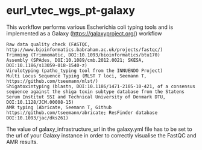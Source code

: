 # eurl_vtec_wgs_pt-galaxy
 This workflow performs various Escherichia coli typing tools and is implemented as a Galaxy (https://galaxyproject.org/) workflow

    Raw data quality check (FASTQC, http://www.bioinformatics.babraham.ac.uk/projects/fastqc/)
    Trimming (Trimmomatic, DOI:10.1093/bioinformatics/btu170)
    Assembly (SPAdes, DOI:10.1089/cmb.2012.0021; SKESA, DOI:10.1186/s13059-018-1540-z)
    Virulotyping (patho_typing tool from the INNUENDO Project)
    Multi Locus Sequence Typing (MLST 7 loci, Seemann T, https://github.com/tseemann/mlst/)
    Shigatoxintyping (blastn, DOI:10.1186/1471-2105-10-421, of a consensus sequence against the shiga toxin subtype database from the Statens Serum Institut SSI and Technical University of Denmark DTU, DOI:10.1128/JCM.00008-15)
    AMR typing (Abricate, Seemann T, Github https://github.com/tseemann/abricate; ResFinder database DOI:10.1093/jac/dks261)

The value of galaxy_infrastructure_url in the galaxy.yml file has to be set to the url of your Galaxy instance in order to correctly visualise the FastQC and AMR results.  
